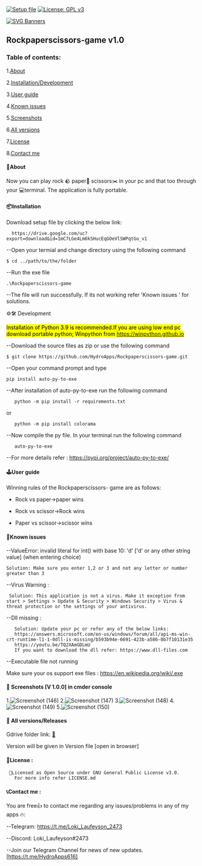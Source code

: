 [![Setup file](https://img.shields.io/github/downloads/atom/atom/total.svg)](https://drive.google.com/uc?export=download&id=1mC7LGe4Lm6kSHucEqGOeVlSWPqtGo_v1)
[![License: GPL v3](https://img.shields.io/badge/License-GPLv3-blue.svg)](https://www.gnu.org/licenses/gpl-3.0)

[![SVG Banners](https://svg-banners.vercel.app/api?type=glitch&text1=Rockpaperscissors-game&width=2000&height=500)](https://github.com/Akshay090/svg-banners)

## Rockpaperscissors-game v1.0

### Table of contents:

 1.[About](https://github.com/HydroApps/Rockpaperscissors-game#about)
 
 2.[Installation/Development](https://github.com/HydroApps/Rockpaperscissors-game#installation)
 
 3.[User guide](https://github.com/HydroApps/Rockpaperscissors-game#%EF%B8%8Fuser-guide)
 
 4.[Known issues](https://github.com/HydroApps/Rockpaperscissors-game#known-issues)
 
 5.[Screenshots](https://github.com/HydroApps/Rockpaperscissors-game#-screenshots-v-100-in-cmder-console)
 
 6.[All versions](https://github.com/HydroApps/Rockpaperscissors-game#-all-versionsreleases)
 
 7.[License](https://github.com/HydroApps/Rockpaperscissors-game#license-) 
 
 8.[Contact me](https://github.com/HydroApps/Rockpaperscissors-game#contact-me-) 
 
#### 📝About
 Now you can play rock 🪨 paper📃 scissors✂️ in your pc and that too through your 💻terminal. The application is fully portable.
 
#### 📦Installation

Download setup file by clicking the below link:
    
      https://drive.google.com/uc?export=download&id=1mC7LGe4Lm6kSHucEqGOeVlSWPqtGo_v1
 
 --Open your termial and change directory using the following command
 ```
 $ cd ../path/to/the/folder
 ```
 --Run the exe file
 ```
 .\Rockpaperscissors-game
 ```
 --The file will run successfully. If its not working refer 'Known issues ' for solutions.
 
  ⚙️🛠️ Development 
  
  <mark> Installation of Python 3.9 is recommended.If you are using low end pc download portable python; Winpython from https://winpython.github.io </mark>
  
 --Download the source files as zip or use the following command 
 ```
 $ git clone https://github.com/HydroApps/Rockpaperscissors-game.git 
 ```
 
 --Open your command prompt and type
 ```
pip install auto-py-to-exe 
 ```
 --After installation of auto-py-to-exe run the following command
 
       python -m pip install -r requirements.txt
 or 
      
       python -m pip install colorama
 
 --Now compile the py file. In your terminal run the following command
 
       auto-py-to-exe
       
 --For more details refer : https://pypi.org/project/auto-py-to-exe/   
 
 #### 🕹️User guide
 
  Winning rules of the Rockpaperscissors- game are as follows:
  
  * Rock vs paper->paper wins
  
  * Rock vs scissor->Rock wins
  
  * Paper vs scissor->scissor wins
  
 #### 📌Known issues
 
  --ValueError: invalid literal for int() with base 10: 'd' ['d' or any other string value]  (when entering choice)
    
    Solution: Make sure you enter 1,2 or 3 and not any letter or number greater than 3
    
  --Virus Warning :
  
     Solution: This application is not a virus. Make it exception from start > Settings > Update & Security > Windows Security > Virus & threat protection or the settings of your antivirus. 
     
   --Dll missing :
       
       Solution: Update your pc or refer any of the below links:
       https://answers.microsoft.com/en-us/windows/forum/all/api-ms-win-crt-runtime-l1-1-0dll-is-missing/b593b94e-6691-423b-a586-0b7f10131e35
       https://youtu.be/TQ2XAmGDLmU 
       If you want to download the dll refer: https://www.dll-files.com
           
   --Executable file not running 
   
   Make sure your os support exe files : https://en.wikipedia.org/wiki/.exe
   
 #### 📸 Screenshots [V 1.0.0] in cmder console 
 1.![Screenshot (146)](https://user-images.githubusercontent.com/101416024/166097263-8a238e14-3b5f-479f-b49c-e340bf93b538.png)
 2.![Screenshot (147)](https://user-images.githubusercontent.com/101416024/166097274-62609af1-0db4-4780-9cb9-dacf9fd1ea79.png)
 3.![Screenshot (148)](https://user-images.githubusercontent.com/101416024/166097281-5416ceef-7cab-4660-a857-3347d5509182.png)
 4.![Screenshot (149)](https://user-images.githubusercontent.com/101416024/166097287-6285f7ad-3cc3-4e55-bcb8-815669d94f41.png)
 5.![Screenshot (150)](https://user-images.githubusercontent.com/101416024/166097296-792d121e-d589-4697-9127-dead25adea01.png)
 
 #### 📂 All versions/Releases 
   
  Gdrive folder link:  [💾](https://drive.google.com/drive/folders/1A32aw4WDE972QZqB89wT6JDSQQpCkzwk?usp=sharing)
   
   
  Version will be given in Version file [open in browser]
        
#### 📌License : 

    
     📃Licensed as Open Source under GNU General Public License v3.0. 
       For more info refer LICENSE.md
    

#### 📞Contact me : 
  You are free👍 to contact me regarding any issues/problems in any of my apps 🔥: 
  
  --Telegram: https://t.me/Loki_Laufeyson_2473  

  --Discord: Loki_Laufeyson#2473

  --Join our Telegram Channel for news of new updates. [https://t.me/HydroApps616]


      
 

  
  
 

